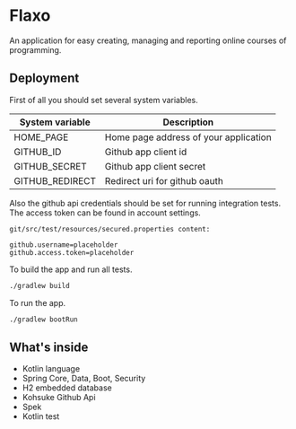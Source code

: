 # Flaxo

An application for easy creating, managing and reporting online courses of programming.


## Deployment

First of all you should set several system variables.

| System variable  | Description  |
|---|---|
| HOME_PAGE | Home page address of your application |
| GITHUB_ID | Github app client id |
| GITHUB_SECRET | Github app client secret |
| GITHUB_REDIRECT | Redirect uri for github oauth |

Also the github api credentials should be set for running integration tests. The access token can be found in account settings.
```
git/src/test/resources/secured.properties content:

github.username=placeholder
github.access.token=placeholder
```


To build the app and run all tests.

```bash
./gradlew build
```

To run the app.

```bash
./gradlew bootRun
```


## What's inside

- Kotlin language
- Spring Core, Data, Boot, Security
- H2 embedded database
- Kohsuke Github Api
- Spek
- Kotlin test